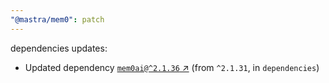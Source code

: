 ```yaml
---
"@mastra/mem0": patch
---
```

dependencies updates:
  - Updated dependency [`mem0ai@^2.1.36` ↗︎](https://www.npmjs.com/package/mem0ai/v/2.1.36) (from `^2.1.31`, in `dependencies`)
